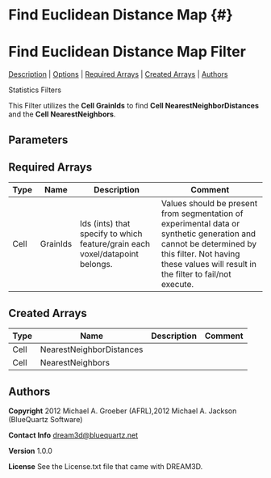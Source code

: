 Find Euclidean Distance Map {#}
======
<h1 class="pHeading1">Find Euclidean Distance Map Filter</h1>
<p class="pCellBody">
<a href="../StatisticsFilters/FindEuclideanDistMap.html#wp2">Description</a> | <a href="../StatisticsFilters/FindEuclideanDistMap.html#wp3">Options</a> | <a href="../StatisticsFilters/FindEuclideanDistMap.html#wp4">Required Arrays</a> | <a href="../StatisticsFilters/FindEuclideanDistMap.html#wp5">Created Arrays</a> | <a href="../StatisticsFilters/FindEuclideanDistMap.html#wp1">Authors</a> 

Statistics Filters


This Filter utilizes the __Cell GrainIds__ to find __Cell NearestNeighborDistances__ and the __Cell NearestNeighbors__.


## Parameters ## 

## Required Arrays ##

| Type | Name | Description | Comment |
|------|------|-------------|---------|
| Cell | GrainIds | Ids (ints) that specify to which feature/grain each voxel/datapoint belongs. | Values should be present from segmentation of experimental data or synthetic generation and cannot be determined by this filter. Not having these values will result in the filter to fail/not execute. |

## Created Arrays ##

| Type | Name | Description | Comment |
|------|------|-------------|---------|
| Cell | NearestNeighborDistances |  |
| Cell | NearestNeighbors |  |  |

## Authors ##

**Copyright** 2012 Michael A. Groeber (AFRL),2012 Michael A. Jackson (BlueQuartz Software)

**Contact Info** dream3d@bluequartz.net

**Version** 1.0.0

**License**  See the License.txt file that came with DREAM3D.



